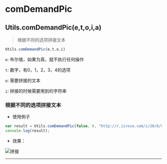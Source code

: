 # comDemandPic

## Utils.comDemandPic(e,t,o,i,a)

> 根据不同的选项拼接文本

```javascript
Utils.comDemandPic(e,t,o,i)
```

```e```: 布尔值，如果为真，就不执行任何操作

```t```: 数字，有0，1，2，3，4的选项

```o```: 需要拼接的文本

```i```: 拼接的时候需要用到的字符串

### 根据不同的选项拼接文本

- 使用例子

```javascript
var result = Utils.comDemandPic(false, 0, "http://r.iirose.com/i/20/6/9/19/0934-NJ.gif#e", 100);
console.log(result);
```

- 效果：

![拼接](https://static.codemao.cn/i/24/4/30/19/1320-Z8.png)

---